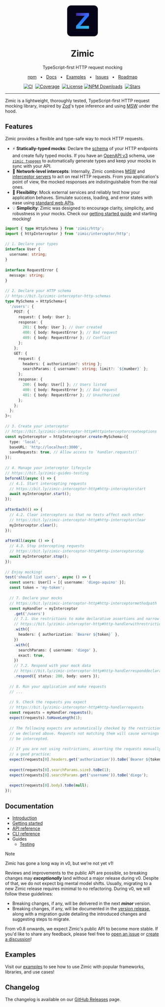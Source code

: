 <p align="center">
  <img src="./docs/zimic.png" align="center" width="100px" height="100px">
</p>

<h1 align="center">
  Zimic
</h1>

<p align="center">
  TypeScript-first HTTP request mocking
</p>

<p align="center">
  <a href="https://www.npmjs.com/package/zimic">npm</a>
  <span>&nbsp;&nbsp;•&nbsp;&nbsp;</span>
  <a href="https://github.com/zimicjs/zimic/wiki">Docs</a>
  <span>&nbsp;&nbsp;•&nbsp;&nbsp;</span>
  <a href="#examples">Examples</a>
  <span>&nbsp;&nbsp;•&nbsp;&nbsp;</span>
  <a href="https://github.com/zimicjs/zimic/issues">Issues</a>
  <span>&nbsp;&nbsp;•&nbsp;&nbsp;</span>
  <a href="https://github.com/orgs/zimicjs/projects/1/views/5">Roadmap</a>
</p>

<div align="center">

[![CI](https://github.com/zimicjs/zimic/actions/workflows/ci.yaml/badge.svg?branch=canary)](https://github.com/zimicjs/zimic/actions/workflows/ci.yaml)&nbsp;
[![Coverage](https://img.shields.io/badge/Coverage-100%25-31C654?labelColor=353C43)](https://github.com/zimicjs/zimic/actions)&nbsp;
[![License](https://img.shields.io/github/license/zimicjs/zimic?color=0E69BE&label=License&labelColor=353C43)](https://github.com/zimicjs/zimic/blob/canary/LICENSE.md)
[![NPM Downloads](https://img.shields.io/npm/dm/zimic?style=flat&logo=npm&color=0E69BE&label=Downloads&labelColor=353C43)](https://www.npmjs.com/package/zimic)&nbsp;
[![Stars](https://img.shields.io/github/stars/zimicjs/zimic)](https://github.com/zimicjs/zimic)&nbsp;

</div>

---

Zimic is a lightweight, thoroughly tested, TypeScript-first HTTP request mocking library, inspired by
[Zod](https://github.com/colinhacks/zod)'s type inference and using [MSW](https://github.com/mswjs/msw) under the hood.

## Features

Zimic provides a flexible and type-safe way to mock HTTP requests.

- :zap: **Statically-typed mocks**: Declare the
  [schema](https://github.com/zimicjs/zimic/wiki/api‐zimic‐interceptor‐http‐schemas) of your HTTP endpoints and create
  fully typed mocks. If you have an [OpenAPI v3](https://swagger.io/specification) schema, use
  [`zimic typegen`](https://github.com/zimicjs/zimic/wiki/cli‐zimic‐typegen) to automatically generate types and keep
  your mocks in sync with your API.
- :link: **Network-level intercepts**: Internally, Zimic combines [MSW](https://github.com/mswjs/msw) and
  [interceptor servers](https://github.com/zimicjs/zimic/wiki/cli‐zimic‐server) to act on real HTTP requests. From you
  application's point of view, the mocked responses are indistinguishable from the real ones.
- :wrench: **Flexibility**: Mock external services and reliably test how your application behaves. Simulate success,
  loading, and error states with ease using [standard web APIs](https://developer.mozilla.org/docs/Web/API).
- :bulb: **Simplicity**: Zimic was designed to encourage clarity, simplicity, and robustness in your mocks. Check our
  [getting started guide](https://github.com/zimicjs/zimic/wiki/getting‐started) and starting mocking!

```ts
import { type HttpSchema } from 'zimic/http';
import { httpInterceptor } from 'zimic/interceptor/http';

// 1. Declare your types
interface User {
  username: string;
}

interface RequestError {
  message: string;
}

// 2. Declare your HTTP schema
// https://bit.ly/zimic-interceptor-http-schemas
type MySchema = HttpSchema<{
  '/users': {
    POST: {
      request: { body: User };
      response: {
        201: { body: User }; // User created
        400: { body: RequestError }; // Bad request
        409: { body: RequestError }; // Conflict
      };
    };
    GET: {
      request: {
        headers: { authorization?: string };
        searchParams: { username?: string; limit?: `${number}` };
      };
      response: {
        200: { body: User[] }; // Users listed
        400: { body: RequestError }; // Bad request
        401: { body: RequestError }; // Unauthorized
      };
    };
  };
}>;

// 3. Create your interceptor
// https://bit.ly/zimic-interceptor-http#httpinterceptorcreateoptions
const myInterceptor = httpInterceptor.create<MySchema>({
  type: 'local',
  baseURL: 'http://localhost:3000',
  saveRequests: true, // Allow access to `handler.requests()`
});

// 4. Manage your interceptor lifecycle
// https://bit.ly/zimic-guides-testing
beforeAll(async () => {
  // 4.1. Start intercepting requests
  // https://bit.ly/zimic-interceptor-http#http-interceptorstart
  await myInterceptor.start();
});

afterEach(() => {
  // 4.2. Clear interceptors so that no tests affect each other
  // https://bit.ly/zimic-interceptor-http#http-interceptorclear
  myInterceptor.clear();
});

afterAll(async () => {
  // 4.3. Stop intercepting requests
  // https://bit.ly/zimic-interceptor-http#http-interceptorstop
  await myInterceptor.stop();
});

// Enjoy mocking!
test('should list users', async () => {
  const users: User[] = [{ username: 'diego-aquino' }];
  const token = 'my-token';

  // 7. Declare your mocks
  // https://bit.ly/zimic-interceptor-http#http-interceptormethodpath
  const myHandler = myInterceptor
    .get('/users')
    // 7.1. Use restrictions to make declarative assertions and narrow down your mocks
    // https://bit.ly/zimic-interceptor-http#http-handlerwithrestriction
    .with({
      headers: { authorization: `Bearer ${token}` },
    })
    .with({
      searchParams: { username: 'diego' },
      exact: true,
    })
    // 7.2. Respond with your mock data
    // https://bit.ly/zimic-interceptor-http#http-handlerresponddeclaration
    .respond({ status: 200, body: users });

  // 8. Run your application and make requests
  // ...

  // 9. Check the requests you expect
  // https://bit.ly/zimic-interceptor-http#http-handlerrequests
  const requests = myHandler.requests();
  expect(requests).toHaveLength(1);

  // The following expects are automatically checked by the restrictions
  // we declared above. Requests not matching them will cause warnings and not
  // be intercepted.

  // If you are not using restrictions, asserting the requests manually is
  // a good practice:
  expect(requests[0].headers.get('authorization')).toBe(`Bearer ${token}`);

  expect(requests[0].searchParams.size).toBe(1);
  expect(requests[0].searchParams.get('username')).toBe('diego');

  expect(requests[0].body).toBe(null);
});
```

## Documentation

- [Introduction](https://github.com/zimicjs/zimic/wiki)
- [Getting started](https://github.com/zimicjs/zimic/wiki/getting‐started)
- [API reference](https://github.com/zimicjs/zimic/wiki/api‐zimic)
- [CLI reference](https://github.com/zimicjs/zimic/wiki/cli‐zimic)
- Guides
  - [Testing](https://github.com/zimicjs/zimic/wiki/guides‐testing)

> [!NOTE]
>
> Zimic has gone a long way in v0, but we're not yet v1!
>
> Reviews and improvements to the public API are possible, so breaking changes may **_exceptionally_** land without a
> major release during v0. Despite of that, we do not expect big mental model shifts. Usually, migrating to a new Zimic
> release requires minimal to no refactoring. During v0, we will follow these guidelines:
>
> - Breaking changes, if any, will be delivered in the next **_minor_** version.
> - Breaking changes, if any, will be documented in the [version release](https://github.com/zimicjs/zimic/releases),
>   along with a migration guide detailing the introduced changes and suggesting steps to migrate.
>
> From v0.8 onwards, we expect Zimic's public API to become more stable. If you'd like to share any feedback, please
> feel free to [open an issue](https://github.com/zimicjs/zimic/issues) or
> [create a discussion](https://github.com/zimicjs/zimic/discussions/new/choose)!

## Examples

Visit our [examples](./examples/README.md) to see how to use Zimic with popular frameworks, libraries, and use cases!

## Changelog

The changelog is available on our [GitHub Releases](https://github.com/zimicjs/zimic/releases) page.
